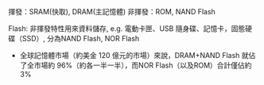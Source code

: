 揮發：SRAM(快取), DRAM(主記憶體)
非揮發：ROM, NAND Flash

Flash: 非揮發特性用來資料儲存, e.g. 電動卡匣、USB 隨身碟、記憶卡，固態硬碟（SSD）, 分為NAND Flash, NOR Flash

* 全球記憶體市場（約美金 120 億元的市場）來說，DRAM+NAND Flash 就佔了全市場約 96%（約各一半一半），而NOR Flash（以及ROM）合計僅佔約3%